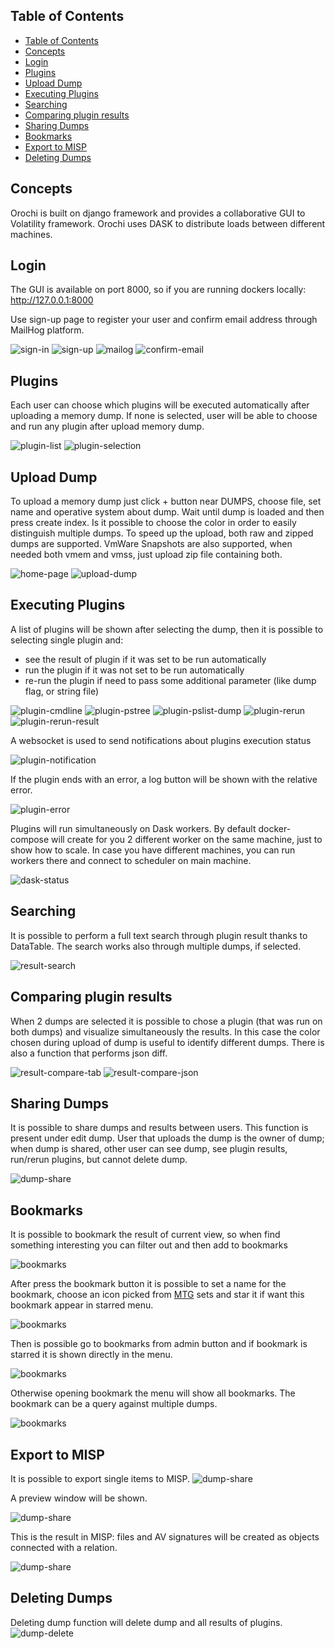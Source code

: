 ## Table of Contents

- [Table of Contents](#table-of-contents)
- [Concepts](#concepts)
- [Login](#login)
- [Plugins](#plugins)
- [Upload Dump](#upload-dump)
- [Executing Plugins](#executing-plugins)
- [Searching](#searching)
- [Comparing plugin results](#comparing-plugin-results)
- [Sharing Dumps](#sharing-dumps)
- [Bookmarks](#bookmarks)
- [Export to MISP](#export-to-misp)
- [Deleting Dumps](#deleting-dumps)

## Concepts

Orochi is built on django framework and provides a collaborative GUI to Volatility framework.
Orochi uses DASK to distribute loads between different machines.

## Login

The GUI is available on port 8000, so if you are running dockers locally: http://127.0.0.1:8000

Use sign-up page to register your user and confirm email address through MailHog platform.

![sign-in](images/001_sign_in.png)
![sign-up](images/002_sign_up.png)
![mailog](images/003_mailhog_mail.png)
![confirm-email](images/004_confirm_email.png)
## Plugins

Each user can choose which plugins will be executed automatically after uploading a memory dump. If none is selected, user will be able to choose and run any plugin after upload memory dump.

![plugin-list](images/006_user_plugin_list.png)
![plugin-selection](images/007_user_plugin_filter&selection.png)

## Upload Dump

To upload a memory dump just click + button near DUMPS, choose file, set name and operative system about dump.
Wait until dump is loaded and then press create index.
Is it possible to choose the color in order to easily distinguish multiple dumps.
To speed up the upload, both raw and zipped dumps are supported.
VmWare Snapshots are also supported, when needed both vmem and vmss, just upload zip file containing both.

![home-page](images/005_home_page.png)
![upload-dump](images/008_upload_dump.png)

## Executing Plugins

A list of plugins will be shown after selecting the dump, then it is possible to selecting single plugin and:
- see the result of plugin if it was set to be run automatically
- run the plugin if it was not set to be run automatically
- re-run the plugin if need to pass some additional parameter (like dump flag, or string file)



![plugin-cmdline](images/010_plugin_result_cmdline.png)
![plugin-pstree](images/011_plugin_result_pstree.png)
![plugin-pslist-dump](images/012_plugin_pslist_dump.png)
![plugin-rerun](images/013_rerun_plugin.png)
![plugin-rerun-result](images/014_rerun_plugin_result.png)

A websocket is used to send notifications about plugins execution status

![plugin-notification](images/015_plugin_notifications.png)

If the plugin ends with an error, a log button will be shown with the relative error.

![plugin-error](images/020_error_log.png)


Plugins will run simultaneously on Dask workers.
By default docker-compose will create for you 2 different worker on the same machine, just to show how to scale. In case you have different machines, you can run workers there and connect to scheduler on main machine.

![dask-status](images/009_dask_status.png)

## Searching

It is possible to perform a full text search through plugin result  thanks to DataTable.
The search works also through multiple dumps, if selected.

![result-search](images/017_plugin_result_search.png)

## Comparing plugin results

When 2 dumps are selected it is possible to chose a plugin (that was run on both dumps) and visualize simultaneously the results.
In this case the color chosen during upload of dump is useful to identify different dumps.
There is also a function that performs json diff.

![result-compare-tab](images/018_results_tab_compare.png)
![result-compare-json](images/019_results_json_compare.png)

## Sharing Dumps

It is possible to share dumps and results between users.
This function is present under edit dump.
User that uploads the dump is the owner of dump; when dump is shared, other user can see dump, see plugin results, run/rerun plugins, but cannot delete dump.

![dump-share](images/016_users_share_dump.png)

## Bookmarks

It is possible to bookmark the result of current view, so when find something interesting you can filter out and then add to bookmarks

![bookmarks](images/051_bookmarks.png)

After press the bookmark button it is possible to set a name for the bookmark, choose an icon picked from [MTG](https://magic.wizards.com/) sets and star it if want this bookmark appear in starred menu.

![bookmarks](images/052_bookmarks_save.png)

Then is possible go to bookmarks from admin button and if bookmark is starred it is shown directly in the menu.

![bookmarks](images/053_bookmarks_starred.png)

Otherwise opening bookmark the menu will show all bookmarks. The bookmark can be a query against multiple dumps.

![bookmarks](images/054_bookmarks_list.png)

## Export to MISP

It is possible to export single items to MISP.
![dump-share](images/048_misp_export.png)

A preview window will be shown.

![dump-share](images/049_misp_export.png)

This is the result in MISP: files and AV signatures will be created as objects connected with a relation.

![dump-share](images/050_misp_export.png)

## Deleting Dumps

Deleting dump function will delete dump and all results of plugins.
![dump-delete](images/021_dump_delete.png)